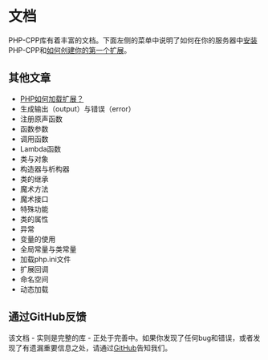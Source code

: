 # 文档
PHP-CPP库有着丰富的文档。下面左侧的菜单中说明了如何在你的服务器中[安装](https://github.com/GenialX/PHP-CPP-documentation/blob/master/install.md)PHP-CPP和[如何创建你的第一个扩展](https://github.com/GenialX/PHP-CPP-documentation/blob/master/your-first-extension.md)。

## 其他文章
- [PHP如何加载扩展？](https://github.com/GenialX/PHP-CPP-documentation/blob/master/loading-extensions.md)
- 生成输出（output）与错误（error）
- 注册原声函数
- 函数参数
- 调用函数
- Lambda函数
- 类与对象
- 构造器与析构器
- 类的继承
- 魔术方法
- 魔术接口
- 特殊功能
- 类的属性
- 异常
- 变量的使用
- 全局常量与类常量
- 加载php.ini文件
- 扩展回调
- 命名空间
- 动态加载

## 通过GitHub反馈
该文档 - 实则是完整的库 - 正处于完善中。如果你发现了任何bug和错误，或者发现了有遗漏重要信息之处，请通过[GitHub](https://github.com/CopernicaMarketingSoftware/PHP-CPP)告知我们。
